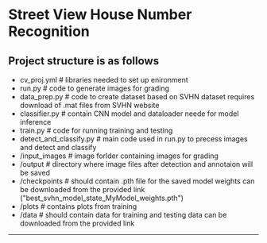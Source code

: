 # Street View House Number Recognition
 
Project structure is as follows
----------------------------------
- cv_proj.yml # libraries needed to set up enironment
- run.py # code to generate images for grading
- data_prep.py # code to create dataset based on SVHN dataset requires download of .mat files from SVHN website
- classifier.py # contain CNN model and dataloader neede for model inference
- train.py # code for running training and testing
- detect_and_classify.py # main code used in run.py to precess images and detect and classify
- /input_images # image forlder containing images for grading
- /output # directory where image files after detection and annotaion will be saved
- /checkpoints # should contain .pth file for the saved model weights can be downloaded from the provided link ("best_svhn_model_state_MyModel_weights.pth")
- /plots # contains plots from training 
- /data # should contain data for training and testing data can be downloaded from the provided link
-----------------------------------

